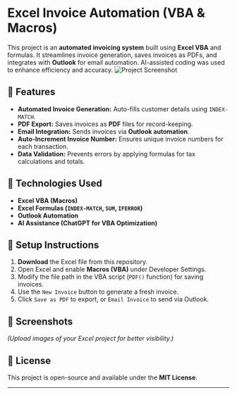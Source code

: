 # Excel Invoice Automation (VBA & Macros)
This project is an **automated invoicing system** built using **Excel VBA** and formulas. It streamlines invoice generation, saves invoices as PDFs, and integrates with **Outlook** for email automation. AI-assisted coding was used to enhance efficiency and accuracy.
![Project Screenshot](images/invoice-automation.png)

## 🔹 Features
- **Automated Invoice Generation:** Auto-fills customer details using `INDEX-MATCH`.  
- **PDF Export:** Saves invoices as **PDF** files for record-keeping.  
- **Email Integration:** Sends invoices via **Outlook automation**.  
- **Auto-Increment Invoice Number:** Ensures unique invoice numbers for each transaction.  
- **Data Validation:** Prevents errors by applying formulas for tax calculations and totals.  

## 🔹 Technologies Used
- **Excel VBA (Macros)**
- **Excel Formulas (`INDEX-MATCH`, `SUM`, `IFERROR`)**
- **Outlook Automation**
- **AI Assistance (ChatGPT for VBA Optimization)**

## 🚀 Setup Instructions
1. **Download** the Excel file from this repository.  
2. Open Excel and enable **Macros (VBA)** under Developer Settings.  
3. Modify the file path in the VBA script (`PDF()` function) for saving invoices.  
4. Use the `New Invoice` button to generate a fresh invoice.  
5. Click `Save as PDF` to export, or `Email Invoice` to send via Outlook.  

## 📸 Screenshots  
*(Upload images of your Excel project for better visibility.)*  

## 📜 License
This project is open-source and available under the **MIT License**.  

---

